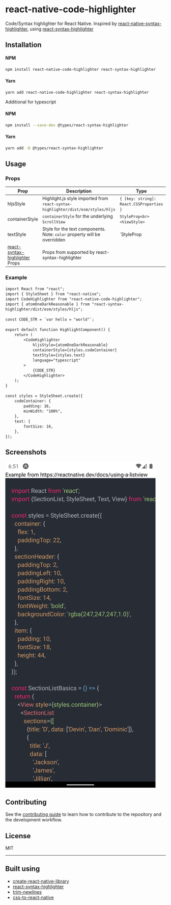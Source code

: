 # react-native-code-highlighter

Code/Syntax highlighter for React Native. Inspired by [react-native-syntax-highlighter](https://github.com/conorhastings/react-native-syntax-highlighter), using [react-syntax-highlighter](https://github.com/react-syntax-highlighter/react-syntax-highlighter)

## Installation

#### NPM
```sh
npm install react-native-code-highlighter react-syntax-highlighter
```

#### Yarn
```sh
yarn add react-native-code-highlighter react-syntax-highlighter
```

Additional for typescript
#### NPM
```sh
npm install --save-dev @types/react-syntax-highlighter
```

#### Yarn
```sh
yarn add -D @types/react-syntax-highlighter
```

## Usage

### Props
| Prop                                                                                                        	| Description                                                                      	| Type                                     	| Optional 	|
|-------------------------------------------------------------------------------------------------------------	|----------------------------------------------------------------------------------	|------------------------------------------	|----------	|
| hljsStyle                                                                                                   	| Highlight.js style imported from `react-syntax-highlighter/dist/esm/styles/hljs` 	| `{ [key: string]: React.CSSProperties }` 	| false    	|
| containerStyle                                                                                              	| `containerStyle` for the underlying `ScrollView`                                 	| `StyleProp<br><ViewStyle>`               	| true     	|
| textStyle                                                                                                   	| Style for the text components. Note: `color` property will be overridden         	| `StyleProp<TextStyle>                    	| true     	|
| [react-syntax-highlighter](https://github.com/react-syntax-highlighter/react-syntax-highlighter) Props 	      | Props from supported by react-syntax-highlighter                       	|                                          	          |          	|


### Example

```tsx
import React from "react";
import { StyleSheet } from "react-native";
import CodeHighlighter from "react-native-code-highlighter";
import { atomOneDarkReasonable } from "react-syntax-highlighter/dist/esm/styles/hljs";

const CODE_STR = `var hello = "world"`;

export default function HighlightComponent() {
	return (
		<CodeHighlighter
			hljsStyle={atomOneDarkReasonable}
			containerStyle={styles.codeContainer}
			textStyle={styles.text}
			language="typescript"
		>
			{CODE_STR}
		</CodeHighlighter>
	);
}

const styles = StyleSheet.create({
	codeContainer: {
		padding: 16,
		minWidth: "100%",
	},
	text: {
		fontSize: 16,
	},
});
```

## Screenshots

![Image](assets/example.png?raw=true 'Image')

## Contributing

See the [contributing guide](CONTRIBUTING.md) to learn how to contribute to the repository and the development workflow.

## License

MIT

---

## Built using
- [create-react-native-library](https://github.com/callstack/react-native-builder-bob)
- [react-syntax-highlighter](https://github.com/react-syntax-highlighter/react-syntax-highlighter)
- [trim-newlines](https://github.com/sindresorhus/trim-newlines)
- [css-to-react-native](https://github.com/styled-components/css-to-react-native)
